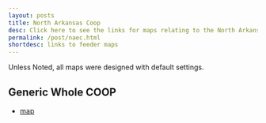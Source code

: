 ```yaml
---
layout: posts
title: North Arkansas Coop
desc: Click here to see the links for maps relating to the North Arkansas.  This is organized by substation/feeders. 
permalink: /post/naec.html
shortdesc: links to feeder maps
---
```


Unless Noted, all maps were designed with default settings.

Generic Whole COOP
----------
* [map](/coop/naec/coop.html)

